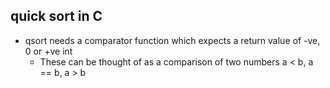 ## quick sort in C
* qsort needs a comparator function which expects a return value of -ve, 0 or +ve int
  * These can be thought of as a comparison of two numbers a < b, a == b, a > b
